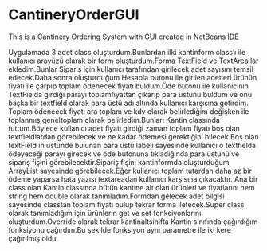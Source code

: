 # CantineryOrderGUI
This is a Cantinery Ordering System with GUI created in NetBeans IDE

Uygulamada 3 adet class oluşturdum.Bunlardan ilki kantinform class’ı ile kullanıcı arayüzü olarak bir form oluşturdum.Forma TextField ve TextArea lar ekledim.Bunlar Sipariş için kullanıcı tarafından girilecek adet sayısını temsil edecek.Daha sonra oluşturduğum Hesapla butonu ile girilen adetleri ürünün fiyatı ile çarpıp toplam ödenecek fiyatı buldum.Öde butonu ile kullanıcının TextFielda girdiği parayı toplamfiyattan çıkarıp para üstünü buldum ve onu başka bir textfield olarak para üstü adı altında kullanıcı karşısına getirdim.
Toplam ödenecek fiyatı ara toplam ve kdv olarak belirlediğim değişken ile toplanmış geneltoplam olarak belirledim.Bunları Kantin classında tuttum.Böylece kullanıcı adet fiyatı girdiği zaman toplam fiyatı boş olan textfieldlardan görebilecek ve ne kadar ödemesi gerektiğini bilecek.Boş olan textField ın üstünde bulunan para üstü labelı sayesinde kullanıcı o textfielda ödeyeceği parayı girecek ve öde butonuna tıkladığında para üstünü ve sipariş fişini görebilecektir.Sipariş fişini kantinformda oluşturduğum ArrayList sayesinde görebilecek.Eğer kullanıcı toplam tutardan daha az bir ödeme yaparsa hata yazısı textareadan kullanıcı karşısına çıkacaktır.
Ana bir class olan Kantin classında bütün kantine ait olan ürünleri ve fiyatlarını hem string hem double olarak tanımladım.Formdan gelecek adet bilgisi sayesinde classtan toplam fiyatı bulup tekrar forma iletecek.Super class olarak tanımladığım için ürünlerin get ve set fonksiyonlarını oluşturdum.Override olarak tekrar kantinaltsinifta Kantin sınıfında çağırdığım fonksiyonu çağırdım.Bu şekilde fonksiyon aynı parametre ile iki kere çağırılmış oldu. 

